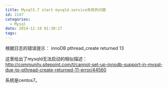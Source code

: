 ```yaml
---
title: Mysql5.7 start mysqld.service失败的问题
id: 2147
categories:
  - Mysql
date: 2014-12-18 01:30:17
tags:
---
```


根据日志的错误提示：
innoDB pthread_create returned 13

这里给出了mysqld无法启动的相似描述：
http://community.sitepoint.com/t/cannot-set-up-innodb-support-in-mysql-due-to-pthread-create-returned-11-error/44560

系统是centos7。
